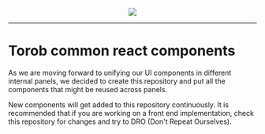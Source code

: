 <p align="center">
  <img src="https://storage.torob.com/torob/email-assets/logo_small.png">
</p>

****
# Torob common react components

As we are moving forward to unifying our UI components in different internal panels, we decided to create this repository and put all the components that might be reused across panels.

New components will get added to this repository continuously. It is recommended that if you are working on a front end implementation, check this repository for changes and try to DRO (Don't Repeat Ourselves).

